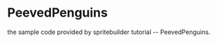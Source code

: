 PeevedPenguins
==============

the sample code provided by spritebuilder tutorial -- PeevedPenguins.
